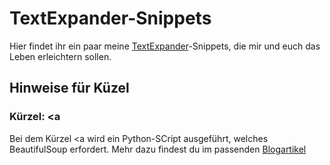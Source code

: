 TextExpander-Snippets
=====================

Hier findet ihr ein paar meine [TextExpander](http://clkde.tradedoubler.com/click?p=23761&a=1998011&url=https://itunes.apple.com/de/app/textexpander-for-mac/id405274824?mt=12&partnerId=2003)-Snippets, die mir und euch das Leben erleichtern sollen.

## Hinweise für Küzel

### Kürzel: <a
Bei dem Kürzel <a wird ein Python-SCript ausgeführt, welches BeautifulSoup erfordert. Mehr dazu findest du im passenden [Blogartikel](http://buntepixel.org/2013/05/27/links-leichter-einfuegen-dank-textexpander-snippet/)
